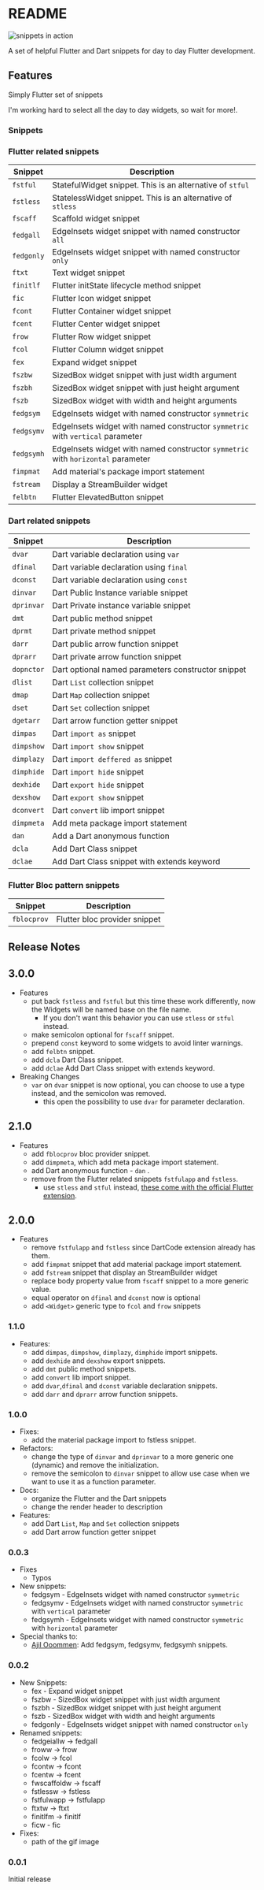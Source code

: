 # README

![snippets in action](assets/flutter-snippet-sample.gif)

A set of helpful Flutter and Dart snippets for day to day Flutter development.

## Features

Simply Flutter set of snippets

I'm working hard to select all the day to day widgets, so wait for more!.

### Snippets

### Flutter related snippets

| Snippet    | Description                                                                      |
| ---------- | -------------------------------------------------------------------------------- |
| `fstful`   | StatefulWidget snippet. This is an alternative of `stful`                        |
| `fstless`  | StatelessWidget snippet. This is an alternative of `stless`                      |
| `fscaff`   | Scaffold widget snippet                                                          |
| `fedgall`  | EdgeInsets widget snippet with named constructor `all`                           |
| `fedgonly` | EdgeInsets widget snippet with named constructor `only`                          |
| `ftxt`     | Text widget snippet                                                              |
| `finitlf`  | Flutter initState lifecycle method snippet                                       |
| `fic`      | Flutter Icon widget snippet                                                      |
| `fcont`    | Flutter Container widget snippet                                                 |
| `fcent`    | Flutter Center widget snippet                                                    |
| `frow`     | Flutter Row widget snippet                                                       |
| `fcol`     | Flutter Column widget snippet                                                    |
| `fex`      | Expand widget snippet                                                            |
| `fszbw`    | SizedBox widget snippet with just width argument                                 |
| `fszbh`    | SizedBox widget snippet with just height argument                                |
| `fszb`     | SizedBox widget with width and height arguments                                  |
| `fedgsym`  | EdgeInsets widget with named constructor `symmetric`                             |
| `fedgsymv` | EdgeInsets widget with named constructor `symmetric` with `vertical` parameter   |
| `fedgsymh` | EdgeInsets widget with named constructor `symmetric` with `horizontal` parameter |
| `fimpmat`  | Add material's package import statement                                          |
| `fstream`  | Display a StreamBuilder widget                                                   |
| `felbtn`   | Flutter ElevatedButton snippet                                                   |

### Dart related snippets

| Snippet    | Description                                        |
| ---------- | -------------------------------------------------- |
| `dvar`     | Dart variable declaration using `var`              |
| `dfinal`   | Dart variable declaration using `final`            |
| `dconst`   | Dart variable declaration using `const`            |
| `dinvar`   | Dart Public Instance variable snippet              |
| `dprinvar` | Dart Private instance variable snippet             |
| `dmt`      | Dart public method snippet                         |
| `dprmt`    | Dart private method snippet                        |
| `darr`     | Dart public arrow function snippet                 |
| `dprarr`   | Dart private arrow function snippet                |
| `dopnctor` | Dart optional named parameters constructor snippet |
| `dlist`    | Dart `List` collection snippet                     |
| `dmap`     | Dart `Map` collection snippet                      |
| `dset`     | Dart `Set` collection snippet                      |
| `dgetarr`  | Dart arrow function getter snippet                 |
| `dimpas`   | Dart `import as` snippet                           |
| `dimpshow` | Dart `import show` snippet                         |
| `dimplazy` | Dart `import deffered as` snippet                  |
| `dimphide` | Dart `import hide` snippet                         |
| `dexhide`  | Dart `export hide` snippet                         |
| `dexshow`  | Dart `export show` snippet                         |
| `dconvert` | Dart `convert` lib import snippet                  |
| `dimpmeta` | Add meta package import statement                  |
| `dan`      | Add a Dart anonymous function                      |
| `dcla`     | Add Dart Class snippet                             |
| `dclae`    | Add Dart Class snippet with extends keyword        |

### Flutter Bloc pattern snippets

| Snippet     | Description                   |
| ----------- | ----------------------------- |
| `fblocprov` | Flutter bloc provider snippet |

## Release Notes

## 3.0.0

- Features
  - put back `fstless` and `fstful` but this time these work differently, now the Widgets will be named base on the file name.
    - If you don't want this behavior you can use `stless` or `stful` instead.
  - make semicolon optional for `fscaff` snippet.
  - prepend `const` keyword to some widgets to avoid linter warnings.
  - add `felbtn` snippet.
  - add `dcla` Dart Class snippet.
  - add `dclae` Add Dart Class snippet with extends keyword.
- Breaking Changes
  - `var` on `dvar` snippet is now optional, you can choose to use a type instead, and the semicolon was removed.
    - this open the possibility to use `dvar` for parameter declaration.

## 2.1.0

- Features
  - add `fblocprov` bloc provider snippet.
  - add `dimpmeta`, which add meta package import statement.
  - add Dart anonymous function - `dan` .
  - remove from the Flutter related snippets `fstfulapp` and `fstless`.
    - use `stless` and `stful` instead, [these come with the official Flutter extension](https://flutter.dev/docs/development/tools/vs-code#snippets).

## 2.0.0

- Features
  - remove `fstfulapp` and `fstless` since DartCode extension already has them.
  - add `fimpmat` snippet that add material package import statement.
  - add `fstream` snippet that display an StreamBuilder widget
  - replace body property value from `fscaff` snippet to a more generic value.
  - equal operator on `dfinal` and `dconst` now is optional
  - add `<Widget>` generic type to `fcol` and `frow` snippets

### 1.1.0

- Features:
  - add `dimpas`, `dimpshow`, `dimplazy`, `dimphide` import snippets.
  - add `dexhide` and `dexshow` export snippets.
  - add `dmt` public method snippets.
  - add `convert` lib import snippet.
  - add `dvar`,`dfinal` and `dconst` variable declaration snippets.
  - add `darr` and `dprarr` arrow function snippets.

### 1.0.0

- Fixes:
  - add the material package import to fstless snippet.
- Refactors:
  - change the type of `dinvar` and `dprinvar` to a more generic one (dynamic) and remove the initialization.
  - remove the semicolon to `dinvar` snippet to allow use case when we want to use it as a function parameter.
- Docs:
  - organize the Flutter and the Dart snippets
  - change the render header to description
- Features:
  - add Dart `List`, `Map` and `Set` collection snippets
  - add Dart arrow function getter snippet

### 0.0.3

- Fixes
  - Typos
- New snippets:
  - fedgsym - EdgeInsets widget with named constructor `symmetric`
  - fedgsymv - EdgeInsets widget with named constructor `symmetric` with `vertical` parameter
  - fedgsymh - EdgeInsets widget with named constructor `symmetric` with `horizontal` parameter
- Special thanks to:
  - [Ajil Ooommen](https://github.com/ajilo297): Add fedgsym, fedgsymv, fedgsymh snippets.

### 0.0.2

- New Snippets:
  - fex - Expand widget snippet
  - fszbw - SizedBox widget snippet with just width argument
  - fszbh - SizedBox widget snippet with just height argument
  - fszb - SizedBox widget with width and height arguments
  - fedgonly - EdgeInsets widget snippet with named constructor `only`
- Renamed snippets:
  - fedgeiallw -> fedgall
  - froww -> frow
  - fcolw -> fcol
  - fcontw -> fcont
  - fcentw -> fcent
  - fwscaffoldw -> fscaff
  - fstlessw -> fstless
  - fstfulwapp -> fstfulapp
  - ftxtw -> ftxt
  - finitlfm -> finitlf
  - ficw - fic
- Fixes:
  - path of the gif image

### 0.0.1

Initial release
